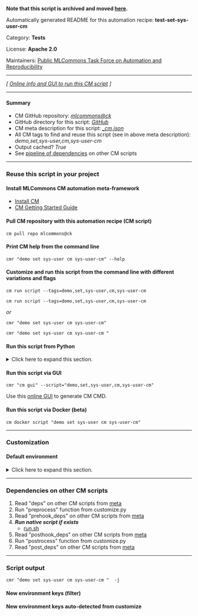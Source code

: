 **Note that this script is archived and moved [here](https://github.com/mlcommons/cm4mlops/tree/main/script/test-set-sys-user-cm).**



Automatically generated README for this automation recipe: **test-set-sys-user-cm**

Category: **Tests**

License: **Apache 2.0**

Maintainers: [Public MLCommons Task Force on Automation and Reproducibility](https://github.com/mlcommons/ck/blob/master/docs/taskforce.md)

---
*[ [Online info and GUI to run this CM script](https://access.cknowledge.org/playground/?action=scripts&name=test-set-sys-user-cm,25fdfcf0fe434af2) ]*

---
#### Summary

* CM GitHub repository: *[mlcommons@ck](https://github.com/mlcommons/ck/tree/dev/cm-mlops)*
* GitHub directory for this script: *[GitHub](https://github.com/mlcommons/ck/tree/dev/cm-mlops/script/test-set-sys-user-cm)*
* CM meta description for this script: *[_cm.json](_cm.json)*
* All CM tags to find and reuse this script (see in above meta description): *demo,set,sys-user,cm,sys-user-cm*
* Output cached? *True*
* See [pipeline of dependencies](#dependencies-on-other-cm-scripts) on other CM scripts


---
### Reuse this script in your project

#### Install MLCommons CM automation meta-framework

* [Install CM](https://access.cknowledge.org/playground/?action=install)
* [CM Getting Started Guide](https://github.com/mlcommons/ck/blob/master/docs/getting-started.md)

#### Pull CM repository with this automation recipe (CM script)

```cm pull repo mlcommons@ck```

#### Print CM help from the command line

````cmr "demo set sys-user cm sys-user-cm" --help````

#### Customize and run this script from the command line with different variations and flags

`cm run script --tags=demo,set,sys-user,cm,sys-user-cm`

`cm run script --tags=demo,set,sys-user,cm,sys-user-cm `

*or*

`cmr "demo set sys-user cm sys-user-cm"`

`cmr "demo set sys-user cm sys-user-cm " `


#### Run this script from Python

<details>
<summary>Click here to expand this section.</summary>

```python

import cmind

r = cmind.access({'action':'run'
                  'automation':'script',
                  'tags':'demo,set,sys-user,cm,sys-user-cm'
                  'out':'con',
                  ...
                  (other input keys for this script)
                  ...
                 })

if r['return']>0:
    print (r['error'])

```

</details>


#### Run this script via GUI

```cmr "cm gui" --script="demo,set,sys-user,cm,sys-user-cm"```

Use this [online GUI](https://cKnowledge.org/cm-gui/?tags=demo,set,sys-user,cm,sys-user-cm) to generate CM CMD.

#### Run this script via Docker (beta)

`cm docker script "demo set sys-user cm sys-user-cm" `

___
### Customization

#### Default environment

<details>
<summary>Click here to expand this section.</summary>

These keys can be updated via `--env.KEY=VALUE` or `env` dictionary in `@input.json` or using script flags.

* CM_SUDO: `sudo`

</details>

___
### Dependencies on other CM scripts


  1. Read "deps" on other CM scripts from [meta](https://github.com/mlcommons/ck/tree/dev/cm-mlops/script/test-set-sys-user-cm/_cm.json)
  1. Run "preprocess" function from customize.py
  1. Read "prehook_deps" on other CM scripts from [meta](https://github.com/mlcommons/ck/tree/dev/cm-mlops/script/test-set-sys-user-cm/_cm.json)
  1. ***Run native script if exists***
     * [run.sh](https://github.com/mlcommons/ck/tree/dev/cm-mlops/script/test-set-sys-user-cm/run.sh)
  1. Read "posthook_deps" on other CM scripts from [meta](https://github.com/mlcommons/ck/tree/dev/cm-mlops/script/test-set-sys-user-cm/_cm.json)
  1. Run "postrocess" function from customize.py
  1. Read "post_deps" on other CM scripts from [meta](https://github.com/mlcommons/ck/tree/dev/cm-mlops/script/test-set-sys-user-cm/_cm.json)

___
### Script output
`cmr "demo set sys-user cm sys-user-cm "  -j`
#### New environment keys (filter)

#### New environment keys auto-detected from customize
